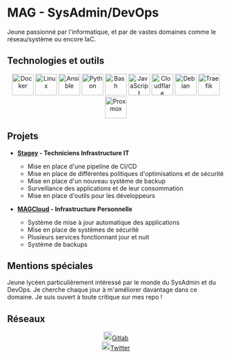 # MAG - SysAdmin/DevOps

Jeune passionné par l'informatique, et par de vastes domaines comme le réseau/système ou encore IaC.

## Technologies et outils

<div align="center">
  <img height='50px' width='50px' src="https://cdn.jsdelivr.net/gh/devicons/devicon@latest/icons/docker/docker-plain.svg" alt="Docker" />
  <img height='50px' width='50px' src="https://cdn.jsdelivr.net/gh/devicons/devicon@latest/icons/linux/linux-original.svg" alt="Linux" />
  <img height='50px' width='50px' src="https://cdn.jsdelivr.net/gh/devicons/devicon@latest/icons/ansible/ansible-plain-wordmark.svg" alt="Ansible" />
  <img height='50px' width='50px' src="https://cdn.jsdelivr.net/gh/devicons/devicon@latest/icons/python/python-plain.svg" alt="Python" />
  <img height='50px' width='50px' src="https://cdn.jsdelivr.net/gh/devicons/devicon@latest/icons/bash/bash-plain.svg" alt="Bash" />
  <img height='50px' width='50px' src="https://cdn.jsdelivr.net/gh/devicons/devicon@latest/icons/javascript/javascript-plain.svg" alt="JavaScript" />
  <img height='50px' width='50px' src="https://cdn.jsdelivr.net/gh/devicons/devicon@latest/icons/cloudflare/cloudflare-plain.svg" alt="Cloudflare" />
  <img height='50px' width='50px' src="https://cdn.jsdelivr.net/gh/devicons/devicon@latest/icons/debian/debian-plain.svg" alt="Debian" />
  <img height='50px' width='50px' src="https://cdn.jsdelivr.net/gh/devicons/devicon@latest/icons/traefikproxy/traefikproxy-original.svg" alt="Traefik" />
  <img height='50px' width='50px' src="https://img.icons8.com/fluent/512/proxmox.png" alt="Proxmox" />
</div>


## Projets

- **[Stagey](https://stagey.fr) - Techniciens Infrastructure IT**
  - Mise en place d'une pipeline de CI/CD
  - Mise en place de différentes politiques d'optimisations et de sécurité
  - Mise en place d'un nouveau système de backup
  - Surveillance des applications et de leur consommation
  - Mise en place d'outils pour les développeurs

- **[MAGCloud](https://status.magcloud.eu) - Infrastructure Personnelle**
  - Système de mise à jour automatique des applications
  - Mise en place de systèmes de sécurité
  - Plusieurs services fonctionnant jour et nuit
  - Système de backups

## Mentions spéciales

Jeune lycéen particulièrement intéressé par le monde du SysAdmin et du DevOps. Je cherche chaque jour à m'améliorer davantage dans ce domaine. Je suis ouvert à toute critique sur mes repo !

## Réseaux

<div align="center">
  <a href="https://gitlab.com/MAG45">
    <img height='20px' width='20px' src="https://cdn.jsdelivr.net/gh/devicons/devicon@latest/icons/gitlab/gitlab-plain.svg" alt="GitLab" />Gitlab
  </a></br>
  <a href="https://x.com/mag__45">
    <img height='20px' width='20px' src="https://cdn.jsdelivr.net/gh/devicons/devicon@latest/icons/twitter/twitter-original.svg" alt="Twitter" />Twitter
  </a>
</div>

